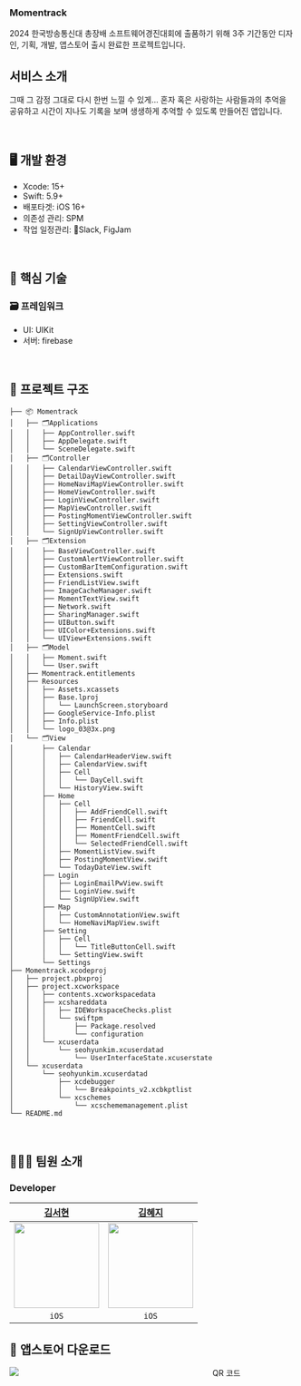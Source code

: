### Momentrack

2024 한국방송통신대 총장배 소프트웨어경진대회에 출품하기 위해 3주 기간동안 디자인, 기획, 개발, 앱스토어 출시 완료한 프로젝트입니다.

## 서비스 소개

그때 그 감정 그대로 다시 한번 느낄 수 있게…
혼자 혹은 사랑하는 사람들과의 추억을 공유하고
시간이 지나도 기록을 보며 생생하게 추억할 수 있도록 만들어진 앱입니다.

<br>

## 🖥️ 개발 환경

- Xcode: 15+
- Swift: 5.9+
- 배포타겟: iOS 16+
- 의존성 관리: SPM
- 작업 일정관리: Slack, FigJam

<br>

## 🔑 핵심 기술 

### 🗃️ 프레임워크
- UI: UIKit
- 서버: firebase



<br>

## 🔭 프로젝트 구조
```
├── 📦 Momentrack
│   ├── 🗂️Applications
│   │   ├── AppController.swift
│   │   ├── AppDelegate.swift
│   │   └── SceneDelegate.swift
│   ├── 🗂️Controller
│   │   ├── CalendarViewController.swift
│   │   ├── DetailDayViewController.swift
│   │   ├── HomeNaviMapViewController.swift
│   │   ├── HomeViewController.swift
│   │   ├── LoginViewController.swift
│   │   ├── MapViewController.swift
│   │   ├── PostingMomentViewController.swift
│   │   ├── SettingViewController.swift
│   │   └── SignUpViewController.swift
│   ├── 🗂️Extension
│   │   ├── BaseViewController.swift
│   │   ├── CustomAlertViewController.swift
│   │   ├── CustomBarItemConfiguration.swift
│   │   ├── Extensions.swift
│   │   ├── FriendListView.swift
│   │   ├── ImageCacheManager.swift
│   │   ├── MomentTextView.swift
│   │   ├── Network.swift
│   │   ├── SharingManager.swift
│   │   ├── UIButton.swift
│   │   ├── UIColor+Extensions.swift
│   │   └── UIView+Extensions.swift
│   ├── 🗂️Model
│   │   ├── Moment.swift
│   │   └── User.swift
│   ├── Momentrack.entitlements
│   ├── Resources
│   │   ├── Assets.xcassets
│   │   ├── Base.lproj
│   │   │   └── LaunchScreen.storyboard
│   │   ├── GoogleService-Info.plist
│   │   ├── Info.plist
│   │   └── logo_03@3x.png
│   └── 🗂️View
│       ├── Calendar
│       │   ├── CalendarHeaderView.swift
│       │   ├── CalendarView.swift
│       │   ├── Cell
│       │   │   └── DayCell.swift
│       │   └── HistoryView.swift
│       ├── Home
│       │   ├── Cell
│       │   │   ├── AddFriendCell.swift
│       │   │   ├── FriendCell.swift
│       │   │   ├── MomentCell.swift
│       │   │   ├── MomentFriendCell.swift
│       │   │   └── SelectedFriendCell.swift
│       │   ├── MomentListView.swift
│       │   ├── PostingMomentView.swift
│       │   └── TodayDateView.swift
│       ├── Login
│       │   ├── LoginEmailPwView.swift
│       │   ├── LoginView.swift
│       │   └── SignUpView.swift
│       ├── Map
│       │   ├── CustomAnnotationView.swift
│       │   └── HomeNaviMapView.swift
│       ├── Setting
│       │   ├── Cell
│       │   │   └── TitleButtonCell.swift
│       │   └── SettingView.swift
│       └── Settings
├── Momentrack.xcodeproj
│   ├── project.pbxproj
│   ├── project.xcworkspace
│   │   ├── contents.xcworkspacedata
│   │   ├── xcshareddata
│   │   │   ├── IDEWorkspaceChecks.plist
│   │   │   └── swiftpm
│   │   │       ├── Package.resolved
│   │   │       └── configuration
│   │   └── xcuserdata
│   │       └── seohyunkim.xcuserdatad
│   │           └── UserInterfaceState.xcuserstate
│   └── xcuserdata
│       └── seohyunkim.xcuserdatad
│           ├── xcdebugger
│           │   └── Breakpoints_v2.xcbkptlist
│           └── xcschemes
│               └── xcschememanagement.plist
└── README.md

```

<br>

## 👩🏻‍💻 팀원 소개

### Developer

[김서현](https://playground-coding.tistory.com/)|[김혜지](https://github.com/hyeji-K)|
|:---:|:---:|
|<img src="https://github.com/user-attachments/assets/607cff72-f373-4aed-9e3f-8397daea9de2" width=150>|<img src="https://dummyimage.com/150x150/000/fff&text=momentrack" width=150>|
|`iOS`|`iOS`|

##  앱스토어 다운로드
<div align="center" style="display: block; margin: 0 auto; width: 750px;">
  <img src="https://github.com/user-attachments/assets/87e1037b-bed1-4170-81a9-e6752966323e" alt="QR 코드" style="display: block; margin: 0 auto;">
</div>
